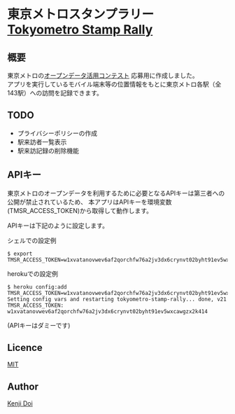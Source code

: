 東京メトロスタンプラリー　[Tokyometro Stamp Rally](https://tokyometro-stamp-rally.herokuapp.com)
====

## 概要

東京メトロの[オープンデータ活用コンテスト](http://tokyometro10th.jp/future/opendata/index.html)
応募用に作成しました。  
アプリを実行しているモバイル端末等の位置情報をもとに東京メトロ各駅（全143駅）への訪問を記録できます。

## TODO

- プライバシーポリシーの作成
- 駅来訪者一覧表示
- 駅来訪記録の削除機能

## APIキー

東京メトロのオープンデータを利用するために必要となるAPIキーは第三者への公開が禁止されているため、
本アプリはAPIキーを環境変数(TMSR_ACCESS_TOKEN)から取得して動作します。

APIキーは下記のように設定します。

シェルでの設定例
```
$ export TMSR_ACCESS_TOKEN=w1xvatanovwev6af2qorchfw76a2jv3dx6crynvt02byht91ev5wxcawgzx2k414
```

herokuでの設定例
```
$ heroku config:add TMSR_ACCESS_TOKEN=w1xvatanovwev6af2qorchfw76a2jv3dx6crynvt02byht91ev5wxcawgzx2k414
Setting config vars and restarting tokyometro-stamp-rally... done, v21
TMSR_ACCESS_TOKEN: w1xvatanovwev6af2qorchfw76a2jv3dx6crynvt02byht91ev5wxcawgzx2k414
```

(APIキーはダミーです)

## Licence

[MIT](https://github.com/tcnksm/tool/blob/master/LICENCE)

## Author

[Kenji Doi](https://github.com/knjcode)
